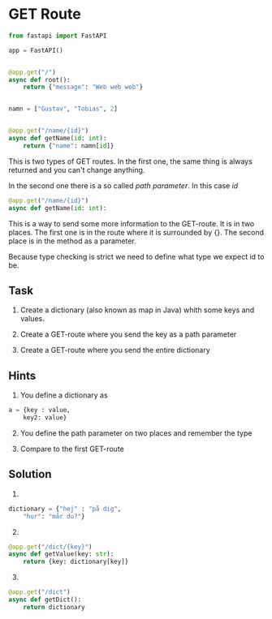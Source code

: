 # GET Route
```py
from fastapi import FastAPI

app = FastAPI()


@app.get("/")
async def root():
    return {"message": "Web web web"}


namn = ["Gustav", "Tobias", 2]


@app.get("/name/{id}")
async def getName(id: int):
    return {"name": namn[id]}
```

This is two types of GET routes. In the first one, the same thing is always returned
and you can't change anything. 

In the second one there is a so called *path parameter*. In this case *id*

```py 
@app.get("/name/{id}")
async def getName(id: int):

``` 
This is a way to send some more information to the GET-route. It is in two places.
The first one is in the route where it is surrounded by {}. The second place is in
the method as a parameter. 

Because type checking is strict we need to define what type we expect id to be.

## Task
1. Create a dictionary (also known as map in Java) whith some keys and values.

2. Create a GET-route where you send the key as a path parameter

3. Create a GET-route where you send the entire dictionary

## Hints
1. You define a dictionary as 

```py 
a = {key : value, 
    key2: value}
``` 

2. You define the path parameter on two places and remember the type

3. Compare to the first GET-route

## Solution

1. 
```py 
dictionary = {"hej" : "på dig", 
    "hur": "mår du?"}
``` 

2. 
```py 
@app.get("/dict/{key}")
async def getValue(key: str):
    return {key: dictionary[key]}
``` 

3. 
```py 
@app.get("/dict")
async def getDict():
    return dictionary
``` 